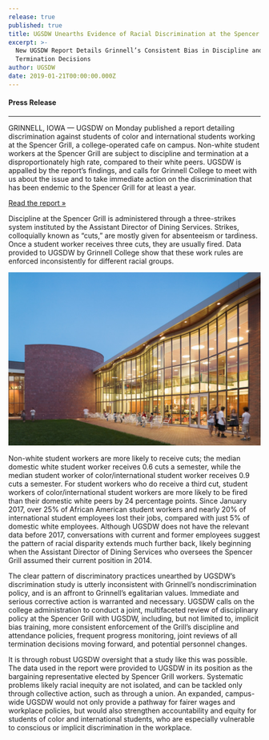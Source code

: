 ```yaml
---
release: true
published: true
title: UGSDW Unearths Evidence of Racial Discrimination at the Spencer Grill
excerpt: >-
  New UGSDW Report Details Grinnell’s Consistent Bias in Discipline and
  Termination Decisions
author: UGSDW
date: 2019-01-21T00:00:00.000Z
---
```

#### Press Release

---

GRINNELL, IOWA — UGSDW on Monday published a report detailing discrimination against students of color and international students working at the Spencer Grill, a college-operated cafe on campus.  Non-white student workers at the Spencer Grill are subject to discipline and termination at a disproportionately high rate, compared to their white peers. UGSDW is appalled by the report’s findings, and calls for Grinnell College to meet with us about the issue and to take immediate action on the discrimination that has been endemic to the Spencer Grill for at least a year.

<a href="/assets/news/grill_discrimination.pdf" class="button inline">Read the report »</a>

Discipline at the Spencer Grill is administered through a three-strikes system instituted by the Assistant Director of Dining Services.  Strikes, colloquially known as “cuts,” are mostly given for absenteeism or tardiness.  Once a student worker receives three cuts, they are usually fired.  Data provided to UGSDW by Grinnell College show that these work rules are enforced inconsistently for different racial groups.

![Image of the Spencer Grill](/assets/news/sgrill.jpg)

Non-white student workers are more likely to receive cuts; the median domestic white student worker receives 0.6 cuts a semester, while the median student worker of color/international student worker receives 0.9 cuts a semester.  For student workers who do receive a third cut, student workers of color/international student workers are more likely to be fired than their domestic white peers by 24 percentage points.  Since January 2017, over 25% of African American student workers and nearly 20% of international student employees lost their jobs, compared with just 5% of domestic white employees.  Although UGSDW does not have the relevant data before 2017, conversations with current and former employees suggest the pattern of racial disparity extends much further back, likely beginning when the Assistant Director of Dining Services who oversees the Spencer Grill assumed their current position in 2014.

The clear pattern of discriminatory practices unearthed by UGSDW’s discrimination study is utterly inconsistent with Grinnell’s nondiscrimination policy, and is an affront to Grinnell’s egalitarian values.  Immediate and serious corrective action is warranted and necessary. UGSDW calls on the college administration to conduct a joint, multifaceted review of disciplinary policy at the Spencer Grill with UGSDW, including, but not limited to, implicit bias training, more consistent enforcement of the Grill’s discipline and attendance policies, frequent progress monitoring,  joint reviews of all termination decisions moving forward, and potential personnel changes.

It is through robust UGSDW oversight that a study like this was possible.  The data used in the report were provided to UGSDW in its position as the bargaining representative elected by Spencer Grill workers.  Systematic problems likely racial inequity are not isolated, and can be tackled only through collective action, such as through a union.  An expanded, campus-wide UGSDW would not only provide a pathway for fairer wages and workplace policies, but would also strengthen accountability and equity for students of color and international students, who are especially vulnerable to conscious or implicit discrimination in the workplace.

